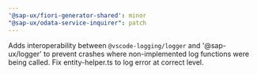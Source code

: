 ```yaml
---
'@sap-ux/fiori-generator-shared': minor
"@sap-ux/odata-service-inquirer": patch
---
```


Adds interoperability between `@vscode-logging/logger` and '@sap-ux/logger' to prevent crashes where non-implemented log functions were being called.
Fix entity-helper.ts to log error at correct level.
